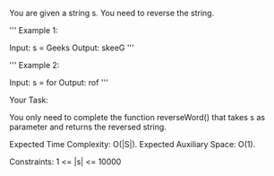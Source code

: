 You are given a string s. You need to reverse the string.

'''
Example 1:

Input:
s = Geeks
Output: skeeG
'''

'''
Example 2:

Input:
s = for
Output: rof
'''

Your Task:

You only need to complete the function reverseWord() that takes s as parameter and returns the reversed string.

Expected Time Complexity: O(|S|).
Expected Auxiliary Space: O(1).

Constraints:
1 <= |s| <= 10000
